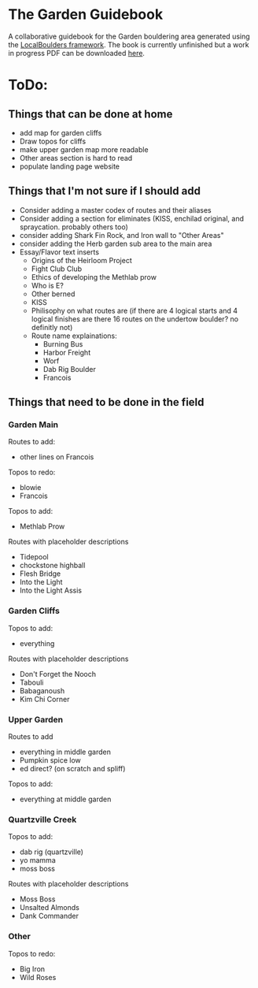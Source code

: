 # The Garden Guidebook
 A collaborative guidebook for the Garden bouldering area generated using the [LocalBoulders framework](https://github.com/AndrewChild/LocalBoulders). The book is currently unfinished but a work in progress PDF can be downloaded [here](https://github.com/AndrewChild/The-Garden-Guidebook/raw/main/guideBook.pdf).

# ToDo:
## Things that can be done at home
- add map for garden cliffs
- Draw topos for cliffs
- make upper garden map more readable
- Other areas section is hard to read
- populate landing page website

## Things that I'm not sure if I should add
- Consider adding a master codex of routes and their aliases
- Consider adding a section for eliminates (KISS, enchilad original, and spraycation. probably others too)
- consider adding Shark Fin Rock, and Iron wall to "Other Areas"
- consider adding the Herb garden sub area to the main area
- Essay/Flavor text inserts
  - Origins of the Heirloom Project
  - Fight Club Club
  - Ethics of developing the Methlab prow
  - Who is E?
  - Other berned
  - KISS
  - Philisophy on what routes are (if there are 4 logical starts and 4 logical finishes are there 16 routes on the undertow boulder? no definitly not)
  - Route name explainations:
    - Burning Bus
	- Harbor Freight
	- Worf
	- Dab Rig Boulder
	- Francois

## Things that need to be done in the field

### Garden Main
Routes to add:
- other lines on Francois

Topos to redo:
- blowie
- Francois

Topos to add:
- Methlab Prow

Routes with placeholder descriptions
- Tidepool
- chockstone highball
- Flesh Bridge
- Into the Light
- Into the Light Assis

### Garden Cliffs
Topos to add:
- everything

Routes with placeholder descriptions
- Don't Forget the Nooch
- Tabouli
- Babaganoush
- Kim Chi Corner

### Upper Garden
Routes to add
- everything in middle garden
- Pumpkin spice low
- ed direct? (on scratch and spliff)

Topos to add:
- everything at middle garden

### Quartzville Creek
Topos to add:
- dab rig (quartzville)
- yo mamma
- moss boss

Routes with placeholder descriptions
- Moss Boss
- Unsalted Almonds
- Dank Commander

### Other
Topos to redo:
- Big Iron
- Wild Roses